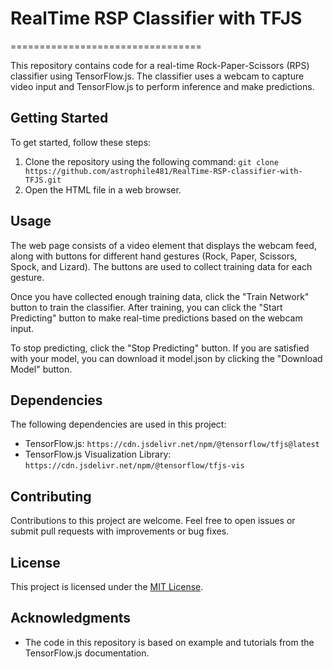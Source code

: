 # RealTime RSP Classifier with TFJS
=================================

This repository contains code for a real-time Rock-Paper-Scissors (RPS) classifier using TensorFlow.js. The classifier uses a webcam to capture video input and TensorFlow.js to perform inference and make predictions.

Getting Started
---------------

To get started, follow these steps:

1. Clone the repository using the following command: 
    `git clone https://github.com/astrophile481/RealTime-RSP-classifier-with-TFJS.git`
2. Open the HTML file in a web browser.


Usage
-----

The web page consists of a video element that displays the webcam feed, along with buttons for different hand gestures (Rock, Paper, Scissors, Spock, and Lizard). The buttons are used to collect training data for each gesture.

Once you have collected enough training data, click the "Train Network" button to train the classifier. After training, you can click the "Start Predicting" button to make real-time predictions based on the webcam input.

To stop predicting, click the "Stop Predicting" button. If you are satisfied with your model, you can download it model.json by clicking the "Download Model" button.

Dependencies
------------

The following dependencies are used in this project:

- TensorFlow.js: `https://cdn.jsdelivr.net/npm/@tensorflow/tfjs@latest`
- TensorFlow.js Visualization Library: `https://cdn.jsdelivr.net/npm/@tensorflow/tfjs-vis`

Contributing
------------

Contributions to this project are welcome. Feel free to open issues or submit pull requests with improvements or bug fixes.

License
-------

This project is licensed under the [MIT License](LICENSE).

Acknowledgments
---------------

- The code in this repository is based on example and tutorials from the TensorFlow.js documentation.
